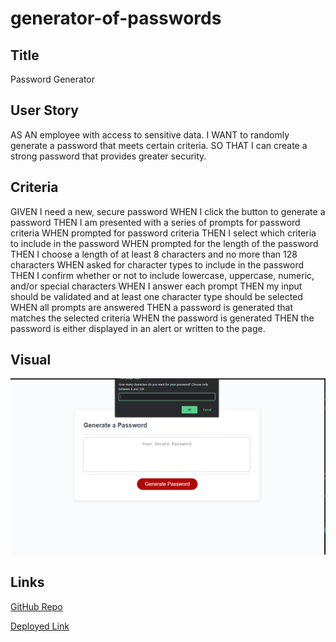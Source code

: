 # generator-of-passwords

## Title

Password Generator


## User Story
AS AN employee with access to sensitive data.
I WANT to randomly generate a password that meets certain criteria.
SO THAT I can create a strong password that provides greater security.


## Criteria
GIVEN I need a new, secure password
WHEN I click the button to generate a password
THEN I am presented with a series of prompts for password criteria
WHEN prompted for password criteria
THEN I select which criteria to include in the password
WHEN prompted for the length of the password
THEN I choose a length of at least 8 characters and no more than 128 characters
WHEN asked for character types to include in the password
THEN I confirm whether or not to include lowercase, uppercase, numeric, and/or special characters
WHEN I answer each prompt
THEN my input should be validated and at least one character type should be selected
WHEN all prompts are answered
THEN a password is generated that matches the selected criteria
WHEN the password is generated
THEN the password is either displayed in an alert or written to the page.


## Visual

<img src="images/ss-of-generator-p.PNG" alt="screenshot of challenge 3 password generator">


## Links

[GitHub Repo]()

[Deployed Link]()
